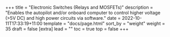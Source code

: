 +++
title = "Electronic Switches (Relays and MOSFETs)"
description = "Enables the autopilot and/or onboard computer to control higher voltage (>5V DC) and high power circuits via software."
date = 2022-10-11T17:33:19+11:00
template = "docs/page.html"
sort_by = "weight"
weight = 35
draft = false
[extra]
lead = ""
toc = true
top = false
+++